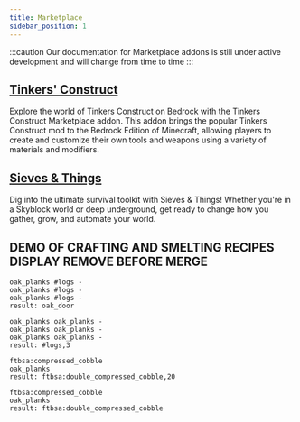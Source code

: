```yaml
---
title: Marketplace
sidebar_position: 1
---
```


:::caution
Our documentation for Marketplace addons is still under active development and will change from time to time
:::

## [Tinkers' Construct](./Addons/tinkers)

Explore the world of Tinkers Construct on Bedrock with the Tinkers Construct Marketplace addon. This addon brings the popular Tinkers Construct mod to the Bedrock Edition of Minecraft, allowing players to create and customize their own tools and weapons using a variety of materials and modifiers.

## [Sieves & Things](./Addons/sieves-and-things)

Dig into the ultimate survival toolkit with Sieves & Things! Whether you're in a Skyblock world or deep underground, get ready to change how you gather, grow, and automate your world.

## DEMO OF CRAFTING AND SMELTING RECIPES DISPLAY REMOVE BEFORE MERGE

```crafting table
oak_planks #logs -
oak_planks #logs -
oak_planks #logs -
result: oak_door
```

```crafting table
oak_planks oak_planks -
oak_planks oak_planks -
oak_planks oak_planks -
result: #logs,3
```

```crafting smelting
ftbsa:compressed_cobble
oak_planks
result: ftbsa:double_compressed_cobble,20
```

```crafting smelting
ftbsa:compressed_cobble
oak_planks
result: ftbsa:double_compressed_cobble
```
